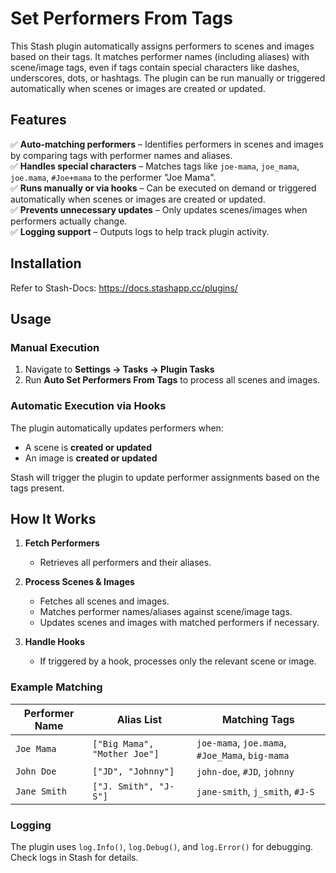 # **Set Performers From Tags**  

This Stash plugin automatically assigns performers to scenes and images based on their tags. It matches performer names (including aliases) with scene/image tags, even if tags contain special characters like dashes, underscores, dots, or hashtags. The plugin can be run manually or triggered automatically when scenes or images are created or updated.  

## **Features**  
✅ **Auto-matching performers** – Identifies performers in scenes and images by comparing tags with performer names and aliases.  
✅ **Handles special characters** – Matches tags like `joe-mama`, `joe_mama`, `joe.mama`, `#Joe+mama` to the performer "Joe Mama".  
✅ **Runs manually or via hooks** – Can be executed on demand or triggered automatically when scenes or images are created or updated.  
✅ **Prevents unnecessary updates** – Only updates scenes/images when performers actually change.  
✅ **Logging support** – Outputs logs to help track plugin activity.  

## **Installation**  
Refer to Stash-Docs: https://docs.stashapp.cc/plugins/

## **Usage**  

### **Manual Execution**
1. Navigate to **Settings → Tasks → Plugin Tasks**
2. Run **Auto Set Performers From Tags** to process all scenes and images.  

### **Automatic Execution via Hooks**
The plugin automatically updates performers when:  
- A scene is **created or updated**  
- An image is **created or updated**  

Stash will trigger the plugin to update performer assignments based on the tags present.  

## **How It Works**  

1. **Fetch Performers**  
   - Retrieves all performers and their aliases.  

2. **Process Scenes & Images**  
   - Fetches all scenes and images.  
   - Matches performer names/aliases against scene/image tags.  
   - Updates scenes and images with matched performers if necessary.  

3. **Handle Hooks**  
   - If triggered by a hook, processes only the relevant scene or image.  

### **Example Matching**  

| Performer Name | Alias List | Matching Tags |
|--------------|-----------|--------------|
| `Joe Mama` | `["Big Mama", "Mother Joe"]` | `joe-mama`, `joe.mama`, `#Joe_Mama`, `big-mama` |
| `John Doe` | `["JD", "Johnny"]` | `john-doe`, `#JD`, `johnny` |
| `Jane Smith` | `["J. Smith", "J-S"]` | `jane-smith`, `j_smith`, `#J-S` |

### **Logging**  
The plugin uses `log.Info()`, `log.Debug()`, and `log.Error()` for debugging. Check logs in Stash for details.  

